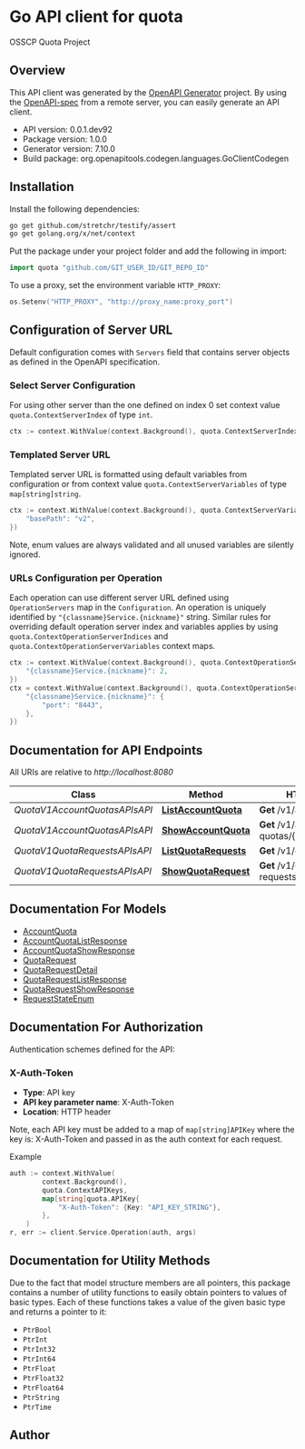 # Go API client for quota

OSSCP Quota Project

## Overview
This API client was generated by the [OpenAPI Generator](https://openapi-generator.tech) project.  By using the [OpenAPI-spec](https://www.openapis.org/) from a remote server, you can easily generate an API client.

- API version: 0.0.1.dev92
- Package version: 1.0.0
- Generator version: 7.10.0
- Build package: org.openapitools.codegen.languages.GoClientCodegen

## Installation

Install the following dependencies:

```sh
go get github.com/stretchr/testify/assert
go get golang.org/x/net/context
```

Put the package under your project folder and add the following in import:

```go
import quota "github.com/GIT_USER_ID/GIT_REPO_ID"
```

To use a proxy, set the environment variable `HTTP_PROXY`:

```go
os.Setenv("HTTP_PROXY", "http://proxy_name:proxy_port")
```

## Configuration of Server URL

Default configuration comes with `Servers` field that contains server objects as defined in the OpenAPI specification.

### Select Server Configuration

For using other server than the one defined on index 0 set context value `quota.ContextServerIndex` of type `int`.

```go
ctx := context.WithValue(context.Background(), quota.ContextServerIndex, 1)
```

### Templated Server URL

Templated server URL is formatted using default variables from configuration or from context value `quota.ContextServerVariables` of type `map[string]string`.

```go
ctx := context.WithValue(context.Background(), quota.ContextServerVariables, map[string]string{
	"basePath": "v2",
})
```

Note, enum values are always validated and all unused variables are silently ignored.

### URLs Configuration per Operation

Each operation can use different server URL defined using `OperationServers` map in the `Configuration`.
An operation is uniquely identified by `"{classname}Service.{nickname}"` string.
Similar rules for overriding default operation server index and variables applies by using `quota.ContextOperationServerIndices` and `quota.ContextOperationServerVariables` context maps.

```go
ctx := context.WithValue(context.Background(), quota.ContextOperationServerIndices, map[string]int{
	"{classname}Service.{nickname}": 2,
})
ctx = context.WithValue(context.Background(), quota.ContextOperationServerVariables, map[string]map[string]string{
	"{classname}Service.{nickname}": {
		"port": "8443",
	},
})
```

## Documentation for API Endpoints

All URIs are relative to *http://localhost:8080*

Class | Method | HTTP request | Description
------------ | ------------- | ------------- | -------------
*QuotaV1AccountQuotasAPIsAPI* | [**ListAccountQuota**](docs/QuotaV1AccountQuotasAPIsAPI.md#listaccountquota) | **Get** /v1/account-quotas | ListAccountQuota
*QuotaV1AccountQuotasAPIsAPI* | [**ShowAccountQuota**](docs/QuotaV1AccountQuotasAPIsAPI.md#showaccountquota) | **Get** /v1/account-quotas/{account_quota_id} | ShowAccountQuota
*QuotaV1QuotaRequestsAPIsAPI* | [**ListQuotaRequests**](docs/QuotaV1QuotaRequestsAPIsAPI.md#listquotarequests) | **Get** /v1/quota-requests | ListQuotaRequests
*QuotaV1QuotaRequestsAPIsAPI* | [**ShowQuotaRequest**](docs/QuotaV1QuotaRequestsAPIsAPI.md#showquotarequest) | **Get** /v1/quota-requests/{request_id} | ShowQuotaRequest


## Documentation For Models

 - [AccountQuota](docs/AccountQuota.md)
 - [AccountQuotaListResponse](docs/AccountQuotaListResponse.md)
 - [AccountQuotaShowResponse](docs/AccountQuotaShowResponse.md)
 - [QuotaRequest](docs/QuotaRequest.md)
 - [QuotaRequestDetail](docs/QuotaRequestDetail.md)
 - [QuotaRequestListResponse](docs/QuotaRequestListResponse.md)
 - [QuotaRequestShowResponse](docs/QuotaRequestShowResponse.md)
 - [RequestStateEnum](docs/RequestStateEnum.md)


## Documentation For Authorization


Authentication schemes defined for the API:
### X-Auth-Token

- **Type**: API key
- **API key parameter name**: X-Auth-Token
- **Location**: HTTP header

Note, each API key must be added to a map of `map[string]APIKey` where the key is: X-Auth-Token and passed in as the auth context for each request.

Example

```go
auth := context.WithValue(
		context.Background(),
		quota.ContextAPIKeys,
		map[string]quota.APIKey{
			"X-Auth-Token": {Key: "API_KEY_STRING"},
		},
	)
r, err := client.Service.Operation(auth, args)
```


## Documentation for Utility Methods

Due to the fact that model structure members are all pointers, this package contains
a number of utility functions to easily obtain pointers to values of basic types.
Each of these functions takes a value of the given basic type and returns a pointer to it:

* `PtrBool`
* `PtrInt`
* `PtrInt32`
* `PtrInt64`
* `PtrFloat`
* `PtrFloat32`
* `PtrFloat64`
* `PtrString`
* `PtrTime`

## Author



